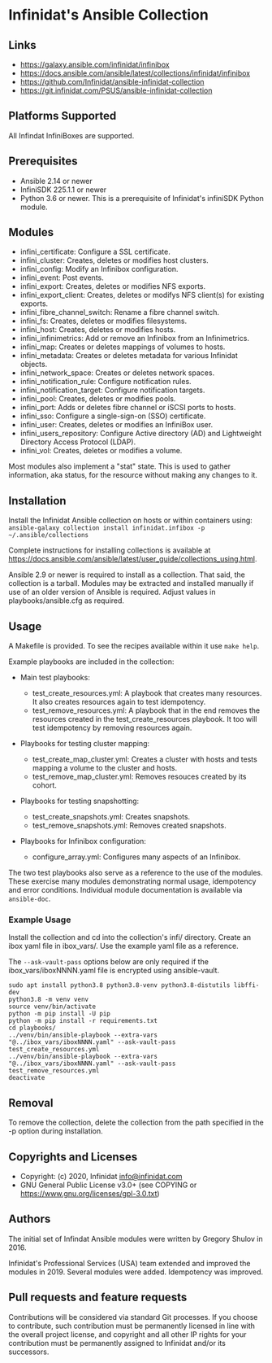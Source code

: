 # Infinidat's Ansible Collection

## Links
- https://galaxy.ansible.com/infinidat/infinibox
- https://docs.ansible.com/ansible/latest/collections/infinidat/infinibox
- https://github.com/Infinidat/ansible-infinidat-collection
- https://git.infinidat.com/PSUS/ansible-infinidat-collection

## Platforms Supported
All Infindat InfiniBoxes are supported.

## Prerequisites
- Ansible 2.14 or newer
- InfiniSDK 225.1.1 or newer
- Python 3.6 or newer. This is a prerequisite of Infinidat's infiniSDK Python module.

## Modules
- infini_certificate: Configure a SSL certificate.
- infini_cluster: Creates, deletes or modifies host clusters.
- infini_config: Modify an Infinibox configuration.
- infini_event: Post events.
- infini_export: Creates, deletes or modifies NFS exports.
- infini_export_client: Creates, deletes or modifys NFS client(s) for existing exports.
- infini_fibre_channel_switch: Rename a fibre channel switch.
- infini_fs: Creates, deletes or modifies filesystems.
- infini_host: Creates, deletes or modifies hosts.
- infini_infinimetrics: Add or remove an Infinibox from an Infinimetrics.
- infini_map: Creates or deletes mappings of volumes to hosts.
- infini_metadata: Creates or deletes metadata for various Infinidat objects.
- infini_network_space: Creates or deletes network spaces.
- infini_notification_rule: Configure notification rules.
- infini_notification_target: Configure notification targets.
- infini_pool: Creates, deletes or modifies pools.
- infini_port: Adds or deletes fibre channel or iSCSI ports to hosts.
- infini_sso: Configure a single-sign-on (SSO) certificate.
- infini_user: Creates, deletes or modifies an InfiniBox user.
- infini_users_repository: Configure Active directory (AD) and Lightweight Directory Access Protocol (LDAP).
- infini_vol: Creates, deletes or modifies a volume.

Most modules also implement a "stat" state.  This is used to gather information, aka status, for the resource without making any changes to it.

## Installation
Install the Infinidat Ansible collection on hosts or within containers using:
`ansible-galaxy collection install infinidat.infibox -p ~/.ansible/collections`

Complete instructions for installing collections is available at https://docs.ansible.com/ansible/latest/user_guide/collections_using.html.

Ansible 2.9 or newer is required to install as a collection.  That said, the collection is a tarball.  Modules may be extracted and installed manually if use of an older version of Ansible is required.  Adjust values in playbooks/ansible.cfg as required. 

## Usage
A Makefile is provided. To see the recipes available within it use `make help`.

Example playbooks are included in the collection:

- Main test playbooks:
    - test_create_resources.yml: A playbook that creates many resources. It also creates resources again to test idempotency.
    - test_remove_resources.yml: A playbook that in the end removes the resources created in the test_create_resources playbook. It too will test idempotency by removing resources again.

- Playbooks for testing cluster mapping:
    - test_create_map_cluster.yml: Creates a cluster with hosts and tests mapping a volume to the cluster and hosts.
    - test_remove_map_cluster.yml: Removes resouces created by its cohort.

- Playbooks for testing snapshotting:
    - test_create_snapshots.yml: Creates snapshots.
    - test_remove_snapshots.yml: Removes created snapshots.

- Playbooks for Infinibox configuration:
    - configure_array.yml: Configures many aspects of an Infinibox.

The two test playbooks also serve as a reference to the use of the modules. These exercise many modules demonstrating normal usage, idempotency and error conditions. Individual module documentation is available via `ansible-doc`.

### Example Usage
Install the collection and cd into the collection's infi/ directory.  Create an ibox yaml file in ibox_vars/.  Use the example yaml file as a reference.

The `--ask-vault-pass` options below are only required if the ibox_vars/iboxNNNN.yaml file is encrypted using ansible-vault.
```
sudo apt install python3.8 python3.8-venv python3.8-distutils libffi-dev
python3.8 -m venv venv
source venv/bin/activate
python -m pip install -U pip
python -m pip install -r requirements.txt
cd playbooks/
../venv/bin/ansible-playbook --extra-vars "@../ibox_vars/iboxNNNN.yaml" --ask-vault-pass test_create_resources.yml
../venv/bin/ansible-playbook --extra-vars "@../ibox_vars/iboxNNNN.yaml" --ask-vault-pass test_remove_resources.yml
deactivate
```

## Removal
To remove the collection, delete the collection from the path specified in the -p option during installation.

## Copyrights and Licenses
- Copyright: (c) 2020, Infinidat <info@infinidat.com>
- GNU General Public License v3.0+ (see COPYING or https://www.gnu.org/licenses/gpl-3.0.txt)

## Authors
The initial set of Infindat Ansible modules were written by Gregory Shulov in 2016.

Infinidat's Professional Services (USA) team extended and improved the modules in 2019. Several modules were added. Idempotency was improved.

## Pull requests and feature requests
Contributions will be considered via standard Git processes. If you choose to contribute, such contribution must be permanently licensed in line with the overall project license, and copyright and all other IP rights for your contribution must be permanently assigned to Infinidat and/or its successors.
